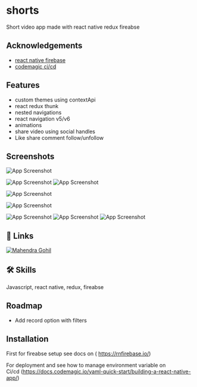 
# shorts

Short video app made with react native redux fireabse


## Acknowledgements

 - [react native firebase](https://rnfirebase.io/)
 - [codemagic ci/cd](https://codemagic.io)
 
## Features

- custom themes using contextApi
- react redux thunk
- nested navigations
- react navigation v5/v6
- animations
- share video using social handles
- Like share comment follow/unfollow


## Screenshots


![App Screenshot](https://i.ibb.co/xLGGVtQ/Screenshot-20220121-150058-com-shorts.jpg)

![App Screenshot](https://i.ibb.co/bHx6JNR/Screenshot-20220121-150302-com-shorts.jpg)
![App Screenshot](https://i.ibb.co/ts30GVR/Screenshot-20220121-150249-com-shorts.jpg)


![App Screenshot](https://i.ibb.co/KV73cMC/Screenshot-20220121-150223-com-shorts.jpg)


![App Screenshot](https://i.ibb.co/3MNG5dr/Screenshot-20220121-150709-com-shorts.jpg)

![App Screenshot](https://i.ibb.co/DfyCj38/Screenshot-20220121-150821-com-shorts.jpg)
![App Screenshot](https://i.ibb.co/CBn8h33/Screenshot-20220121-150836-com-shorts.jpg)
![App Screenshot](https://i.ibb.co/dJgrfvw/Screenshot-20220121-150844-com-shorts.jpg)






## 🔗 Links

[![Mahendra Gohil](https://www.linkedin.com/in/mahendra-gohil-175678183)](https://www.linkedin.com/)


## 🛠 Skills
Javascript, react native, redux, fireabse


## Roadmap

- Add record option with filters



## Installation

First for fireabse setup see docs on
( https://rnfirebase.io/) 

For deployment and see how to manage environment variable on  
Ci/cd 
(https://docs.codemagic.io/yaml-quick-start/building-a-react-native-app/) 
    
